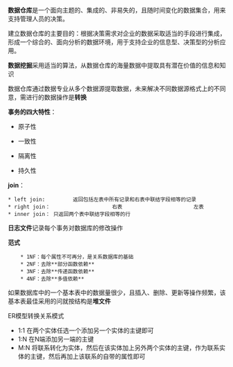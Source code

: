 **数据仓库**是一个面向主题的、集成的、非易失的，且随时间变化的数据集合，用来支持管理人员的决策。

建立数据仓库的主要目的：根据决策需求对企业的数据采取适当的手段进行集成，形成一个综合的、面向分析的数据环境，用于支持企业的信息型、决策型的分析应用。

**数据挖掘**采用适当的算法，从数据仓库的海量数据中提取具有潜在价值的信息和知识

数据仓库通过数据专业从多个数据源提取数据，未来解决不同数据源格式上的不同意，需进行的数据操作是**转换**





**事务的四大特性**：

* 原子性

* 一致性

* 隔离性

* 持久性

  

**join**：

	* left join:         返回包括左表中所有记录和右表中联结字段相等的记录
	* right join：                    右表                       左表         
	* inner join： 只返回两个表中联结字段相等的行



**日志文件**记录每个事务对数据库的修改操作



**范式**

		* 1NF：每个属性不可再分，是关系数据库的基础
		* 2NF：去除**部分函数依赖**
		* 3NF：去除**传递函数依赖**
		* 4NF：去除**多值依赖**



如果数据库中的一个基本表中的数据量很少，且插入、删除、更新等操作频繁，该基本表最佳采用的问就按结构是**堆文件**



ER模型转换关系模式

* 1:1  在两个实体任选一个添加另一个实体的主键即可
* 1:N  在N端添加另一端的主键
* M:N  将联系转化为实体，然后在该实体加上另外两个实体的主键，作为联系实体的主键，然后再加上该联系的自带的属性即可



